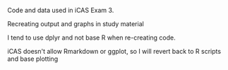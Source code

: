 Code and data used in iCAS Exam 3.

Recreating output and graphs in study material

I tend to use dplyr and not base R when re-creating code.

iCAS doesn't allow Rmarkdown or ggplot, so I will revert back to R scripts and base plotting
